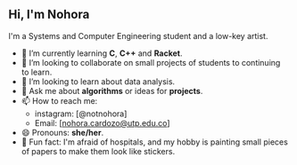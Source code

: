 ## Hi, I'm Nohora
I'm a Systems and Computer Engineering student and a low-key artist.

- 🌱 I’m currently learning **C**, **C++** and **Racket**.
- 👯 I’m looking to collaborate on small projects of students to continuing to learn.
- 🌱 I’m looking to learn about data analysis.
- 💬 Ask me about **algorithms** or ideas for **projects**.
- 📫 How to reach me:
  - instagram: [@notnohora]
  - Email: [nohora.cardozo@utp.edu.co]
- 😄 Pronouns: **she/her**.
- 🤔 Fun fact: I'm afraid of hospitals, and my hobby is painting small pieces of papers to make them look like stickers.

